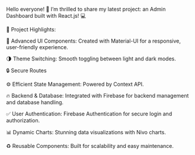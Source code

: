 Hello everyone! 👋 I’m thrilled to share my latest project: an Admin Dashboard built with React.js! 💻

🌟 Project Highlights:

💼 Advanced UI Components: Created with Material-UI for a responsive, user-friendly experience.

🌗 Theme Switching: Smooth toggling between light and dark modes.

🔒 Secure Routes

⚙️ Efficient State Management: Powered by Context API.

🔥 Backend & Database: Integrated with Firebase for backend management and database handling.

✅ User Authentication: Firebase Authentication for secure login and authorization.

📊 Dynamic Charts: Stunning data visualizations with Nivo charts.

♻️ Reusable Components: Built for scalability and easy maintenance.
